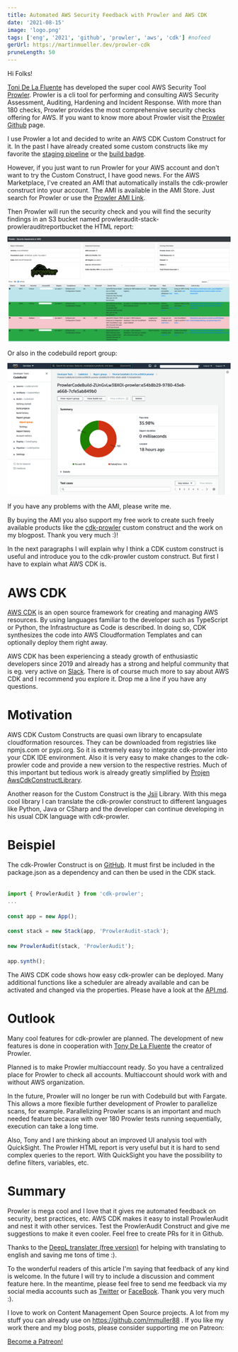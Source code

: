 ```yaml
---
title: Automated AWS Security Feedback with Prowler and AWS CDK
date: '2021-08-15'
image: 'logo.png'
tags: ['eng', '2021', 'github', 'prowler', 'aws', 'cdk'] #nofeed
gerUrl: https://martinmueller.dev/prowler-cdk
pruneLength: 50
---
```


Hi Folks!

[Toni De La Fluente](https://twitter.com/ToniBlyx) has developed the super cool AWS Security Tool [Prowler](https://github.com/toniblyx/prowler). Prowler is a cli tool for performing and consulting AWS Security Assessment, Auditing, Hardening and Incident Response. With more than 180 checks, Prowler provides the most comprehensive security checks offering for AWS. If you want to know more about Prowler visit the [Prowler Github](https://github.com/toniblyx/prowler) page.

I use Prowler a lot and decided to write an AWS CDK Custom Construct for it. In the past I have already created some custom constructs like my favorite the [staging pipeline](https://github.com/mmuller88/aws-cdk-staging-pipeline) or the [build badge](https://github.com/mmuller88/aws-cdk-build-badge).

However, if you just want to run Prowler for your AWS account and don't want to try the Custom Construct, I have good news. For the AWS Marketplace, I've created an AMI that automatically installs the cdk-prowler construct into your account. The AMI is available in the AMI Store. Just search for Prowler or use the [Prowler AMI Link](https://aws.amazon.com/marketplace/pp/prodview-jlwcdlc3weta6).

Then Prowler will run the security check and you will find the security findings in an S3 bucket named prowleraudit-stack-prowlerauditreportbucket the HTML report:

![html results](https://raw.githubusercontent.com/mmuller88/mmblog/master/content/prowler-cdk-eng/html-out.png)

Or also in the codebuild report group:

![Report group](https://raw.githubusercontent.com/mmuller88/mmblog/master/content/prowler-cdk-eng/report-group-out.png)

If you have any problems with the AMI, please write me.

By buying the AMI you also support my free work to create such freely available products like the [cdk-prowler](https://github.com/mmuller88/cdk-prowler) custom construct and the work on my blogpost. Thank you very much :)!

In the next paragraphs I will explain why I think a CDK custom construct is useful and introduce you to the cdk-prowler custom construct. But first I have to explain what AWS CDK is.

# AWS CDK
[AWS CDK](https://github.com/aws/aws-cdk) is an open source framework for creating and managing AWS resources. By using languages familiar to the developer such as TypeScript or Python, the Infrastructure as Code is described. In doing so, CDK synthesizes the code into AWS Cloudformation Templates and can optionally deploy them right away.

AWS CDK has been experiencing a steady growth of enthusiastic developers since 2019 and already has a strong and helpful community that is eg. very active on [Slack](https://cdk-dev.slack.com). There is of course much more to say about AWS CDK and I recommend you explore it. Drop me a line if you have any questions.

# Motivation

AWS CDK Custom Constructs are quasi own library to encapsulate cloudformation resources. They can be downloaded from registries like npmjs.com or pypi.org. So it is extremely easy to integrate cdk-prowler into your CDK IDE environment. Also it is very easy to make changes to the cdk-prowler code and provide a new version to the respective restries. Much of this important but tedious work is already greatly simplified by [Projen AwsCdkConstructLibrary](https://github.com/projen/projen).

Another reason for the Custom Construct is the [Jsii](https://github.com/aws/jsii) Library. With this mega cool library I can translate the cdk-prowler construct to different languages like Python, Java or CSharp and the developer can continue developing in his usual CDK language with cdk-prowler.

# Beispiel
The cdk-Prowler Construct is on [GitHub](https://github.com/mmuller88/cdk-prowler). It must first be included in the package.json as a dependency and can then be used in the CDK stack.

```ts

import { ProwlerAudit } from 'cdk-prowler';
...

const app = new App();

const stack = new Stack(app, 'ProwlerAudit-stack');

new ProwlerAudit(stack, 'ProwlerAudit');

app.synth();
```

The AWS CDK code shows how easy cdk-prowler can be deployed. Many additional functions like a scheduler are already available and can be activated and changed via the properties. Please have a look at the [API.md](https://github.com/mmuller88/cdk-prowler/blob/main/API.md).

# Outlook

Many cool features for cdk-prowler are planned. The development of new features is done in cooperation with [Tony De La Fluente](https://twitter.com/ToniBlyx) the creator of Prowler.

Planned is to make Prowler multiaccount ready. So you have a centralized place for Prowler to check all accounts. Multiaccount should work with and without AWS organization.

In the future, Prowler will no longer be run with Codebuild but with Fargate. This allows a more flexible further development of Prowler to parallelize scans, for example. Parallelizing Prowler scans is an important and much needed feature because with over 180 Prowler tests running sequentially, execution can take a long time.

Also, Tony and I are thinking about an improved UI analysis tool with QuickSight. The Prowler HTML report is very useful but it is hard to send complex queries to the report. With QuickSight you have the possibility to define filters, variables, etc.

# Summary
Prowler is mega cool and I love that it gives me automated feedback on security, best practices, etc. AWS CDK makes it easy to install ProwlerAudit and nest it with other services. Test the ProwlerAudit Construct and give me suggestions to make it even cooler. Feel free to create PRs for it in Github.

Thanks to the [DeepL translater (free version)](https://DeepL.com/Translator) for helping with translating to english and saving me tons of time :).

To the wonderful readers of this article I'm saying that feedback of any kind is welcome. In the future I will try to include a discussion and comment feature here. In the meantime, please feel free to send me feedback via my social media accounts such as [Twitter](https://twitter.com/MartinMueller_) or [FaceBook](https://facebook.com/martin.muller.10485). Thank you very much :).

I love to work on Content Management Open Source projects. A lot from my stuff you can already use on https://github.com/mmuller88 . If you like my work there and my blog posts, please consider supporting me on Patreon:

<a href="https://patreon.com/bePatron?u=29010217" data-patreon-widget-type="become-patron-button">Become a Patreon!</a><script async src="https://c6.patreon.com/becomePatronButton.bundle.js"></script>